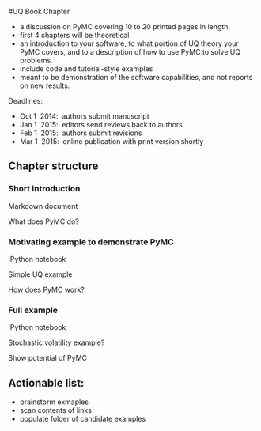 #UQ Book Chapter

- a discussion on PyMC covering 10 to 20 printed pages in length.
- first 4 chapters will be theoretical
- an introduction to your software, to what portion of UQ theory your PyMC covers, and to a description of how to use PyMC  to solve UQ problems.
- include code and tutorial-style examples
- meant to be demonstration of the software capabilities, and not reports on new results.

Deadlines:

- Oct 1  2014:  authors submit manuscript
- Jan 1  2015:  editors send reviews back to authors
- Feb 1  2015:  authors submit revisions
- Mar 1  2015:  online publication with print version shortly


## Chapter structure

### Short introduction

Markdown document

What does PyMC do?


### Motivating example to demonstrate PyMC

IPython notebook

Simple UQ example

How does PyMC work?


### Full example

IPython notebook

Stochastic volatility example?

Show potential of PyMC



## Actionable list:

- brainstorm exmaples
- scan contents of links
- populate folder of candidate examples